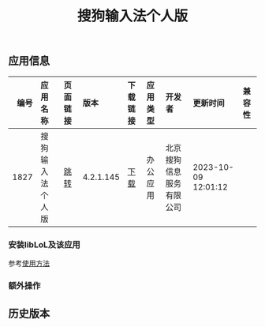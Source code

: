 ﻿---
id: 1827
title: 搜狗输入法个人版
toc: true
weight: 1827
---

## 应用信息 
|   编号 | 应用名称     | 页面链接                                        | 版本        | 下载链接                                                                              | 应用类型   | 开发者          | 更新时间                | 兼容性   |
|-----:|:---------|:--------------------------------------------|:----------|:----------------------------------------------------------------------------------|:-------|:-------------|:--------------------|:------|
| 1827 | 搜狗输入法个人版 | [跳转](http://app.loongapps.cn/#/detail/1827) | 4.2.1.145 | [下载](http://113.24.212.22:8090/upload/file/sogoupinyin_4.2.1.145_loongarch64.deb) | 办公应用   | 北京搜狗信息服务有限公司 | 2023-10-09 12:01:12 |       |
### 安装libLoL及该应用 
参考[使用方法](/docs/usage) 
### 额外操作 


## 历史版本 
 